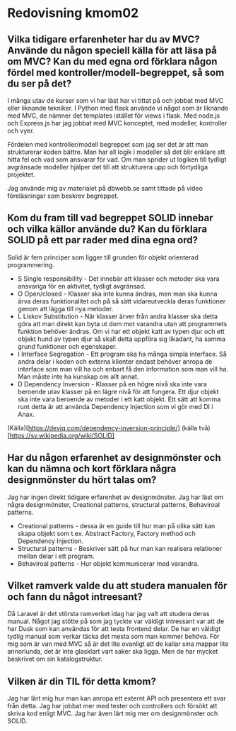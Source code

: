---
---
Redovisning kmom02
=========================

## Vilka tidigare erfarenheter har du av MVC? Använde du någon speciell källa för att läsa på om MVC? Kan du med egna ord förklara någon fördel med kontroller/modell-begreppet, så som du ser på det?

I många utav de kurser som vi har läst har vi tittat på och jobbat med MVC eller liknande tekniker. I Python med flask använde vi något som är liknande med MVC, de nämner det templates istället för views i flask. Med node.js och Express.js har jag jobbat med MVC konceptet, med modeller, kontroller och vyer.

Fördelen med kontroller/modell begreppet som jag ser det är att man strukturerar koden bättre. Man har all logik i modeller så det blir enklare att hitta fel och vad som ansvarar för vad. Om man sprider ut logiken till tydligt avgränsade modeller hjälper det till att strukturera upp och förtydliga projektet. 

Jag använde mig av materialet på dbwebb.se samt tittade på video föreläsningar som beskrev begreppet.

## Kom du fram till vad begreppet SOLID innebar och vilka källor använde du? Kan du förklara SOLID på ett par rader med dina egna ord?

Solid är fem principer som ligger till grunden för objekt orienterad programmering.  
* S Single responsibility - Det innebär att klasser och metoder ska vara ansvariga för en aktivitet, tydligt avgränsad.
* O Open/closed - Klasser ska inte kunna ändras, men man ska kunna ärva deras funktionalitet och på så sätt vidareutveckla deras funktioner genom att lägga till nya metoder.
* L Liskov Substitution - När klasser ärver från andra klasser ska detta göra att man direkt kan byta ut dom mot varandra utan att programmets funktion behöver ändras. Om vi har ett objekt katt av typen djur och ett objekt hund av typen djur så skall detta uppföra sig likadant, ha samma grund funktioner och egenskaper.
* I Interface Segregation - Ett program ska ha många simpla interface. Så andra delar i koden och externa klienter endast behöver anropa de interface som man vill ha och enbart få den information som man vill ha. Man måste inte ha kunskap om allt annat.
* D Dependency Inversion - Klasser på en högre nivå ska inte vara beroende utav klasser på en lägre nivå för att fungera. Ett djur objekt ska inte vara beroende av metoder i ett katt objekt. Ett sätt att komma runt detta är att använda Dependency Injection som vi gör med DI i Anax.

(Källa)[https://deviq.com/dependency-inversion-principle/]
(källa två)[https://sv.wikipedia.org/wiki/SOLID]


## Har du någon erfarenhet av designmönster och kan du nämna och kort förklara några designmönster du hört talas om?

Jag har ingen direkt tidigare erfarenhet av designmönster. Jag har läst om några designmönster, Creational patterns, structural patterns, Behaviroal patterns.
* Creational patterns - dessa är en guide till hur man på olika sätt kan skapa objekt som t.ex. Abstract Factory, Factory method och Dependency Injection.
* Structural patterns - Beskriver sätt på hur man kan realisera relationer mellan delar i ett program.
* Behaviroal patterns - Hur objekt kommunicerar med varandra.


## Vilket ramverk valde du att studera manualen för och fann du något intreesant?

Då Laravel är det största ramverket idag har jag valt att studera deras manual. Något jag stötte på som jag tyckte var väldigt intressant var att de har Dusk som kan användas för att testa frontend delar. 
De har en väldigt tydlig manual som verkar täcka det mesta som man kommer behöva.
För mig som är van med MVC så är det lite ovanligt att de kallar sina mappar lite annorlunda, det är inte glasklart vart saker ska ligga. Men de har mycket beskrivet om sin katalogstruktur.


## Vilken är din TIL för detta kmom?

Jag har lärt mig hur man kan anropa ett externt API och presentera ett svar från detta. Jag har jobbat mer med tester och controllers och försökt att skriva kod enligt MVC. Jag har även lärt mig mer om designmönster och SOLID.